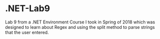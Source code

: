 # .NET-Lab9
Lab 9 from a .NET Environment Course I took in Spring of 2018 which was designed to learn about Regex and using the split method to parse strings that the user entered.
